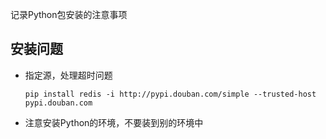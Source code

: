 记录Python包安装的注意事项

## 安装问题

- 指定源，处理超时问题

  ```shell
  pip install redis -i http://pypi.douban.com/simple --trusted-host pypi.douban.com
  ```

- 注意安装Python的环境，不要装到别的环境中

